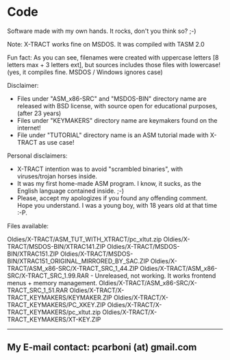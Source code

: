 # Code
Software made with my own hands. It rocks, don't you think so? ;-)

Note: X-TRACT works fine on MSDOS. It was compiled with TASM 2.0

Fun fact: As you can see, filenames were created with uppercase letters [8 letters max + 3 letters ext], but sources includes those files with lowercase! (yes, it compiles fine. MSDOS / Windows ignores case)

Disclaimer:

- Files under "ASM_x86-SRC" and "MSDOS-BIN" directory name are released with BSD license, with source open for educational purposes, (after 23 years)
- Files under "KEYMAKERS" directory name are keymakers found on the internet!
- File under "TUTORIAL" directory name is an ASM tutorial made with X-TRACT as use case!

Personal disclaimers:

- X-TRACT intention was to avoid "scrambled binaries", with viruses/trojan horses inside.
- It was my first home-made ASM program. I know, it sucks, as the English language contained inside. ;-)
- Please, accept my apologizes if you found any offending comment. Hope you understand. I was a young boy, with 18 years old at that time :-P.

Files available:

Oldies/X-TRACT/ASM_TUT_WITH_XTRACT/pc_xltut.zip
Oldies/X-TRACT/MSDOS-BIN/XTRAC141.ZIP
Oldies/X-TRACT/MSDOS-BIN/XTRAC151.ZIP
Oldies/X-TRACT/MSDOS-BIN/XTRAC151_ORIGINAL_MIRRORED_BY_SAC.ZIP
Oldies/X-TRACT/ASM_x86-SRC/X-TRACT_SRC_1_44.ZIP
Oldies/X-TRACT/ASM_x86-SRC/X-TRACT_SRC_1.99.RAR - Unreleased, not working. It works frontend menus + memory management.
Oldies/X-TRACT/ASM_x86-SRC/X-TRACT_SRC_1_51.RAR
Oldies/X-TRACT/X-TRACT_KEYMAKERS/KEYMAKER.ZIP
Oldies/X-TRACT/X-TRACT_KEYMAKERS/PC_XKEY.ZIP
Oldies/X-TRACT/X-TRACT_KEYMAKERS/pc_xltut.zip
Oldies/X-TRACT/X-TRACT_KEYMAKERS/XT-KEY.ZIP

---
My E-mail contact: pcarboni (at) gmail.com
---
